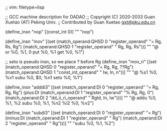 ;; vim: filetype=lisp

;; GCC machine description for DADAO
;; Copyright (C) 2020-2033 Guan Xuetao (AT) Peking Univ.
;; Contributed by Guan Xuetao <gxt@pku.edu.cn>

(define_insn "nop"
  [(const_int 0)]
	""
	"nop")

(define_insn "mov<mode>"
  [(set (match_operand:QHSD 0 "register_operand" "= Rg, Rs, Rg")
        (match_operand:QHSD 1 "register_operand" "  Rg, Rg, Rs"))]
	""
	"@
	or	%0, %1, 0
	put	%0, %1
	get	%0, %1")

;; seto is pseudo insn, so we place ? before Rg
(define_insn "mov_ri<mode>"
  [(set (match_operand:QHSD 0 "register_operand"  "= Rg, Rg, ??Rg")
        (match_operand:QHSD 1 "const_int_operand" "  Iw, In,    n"))]
	""
	"@
	%s1	%0, %v1
	subu	%0, $0, %n1
	seto	%0, %1")

(define_insn "adddi3"
  [(set      (match_operand:DI 0 "register_operand" "=   Rg, Rg, Rg")
    (plus:DI (match_operand:DI 1 "register_operand" "%   Rg, Rg,  0")
             (match_operand:DI 2 "dd_ii_ri_operand" "  RgId, In, Iw")))]
	""
	"@
	addu	%0, %1, %2
	subu	%0, %1, %n2
	%i2	%0, %v2")

(define_insn "subdi3"
  [(set       (match_operand:DI 0 "register_operand" "= Rg")
    (minus:DI (match_operand:DI 1 "register_operand" "  Rg")
              (match_operand:DI 2 "register_operand" "  Rg")))]
	""
	"subu	%0, %1, %2")
